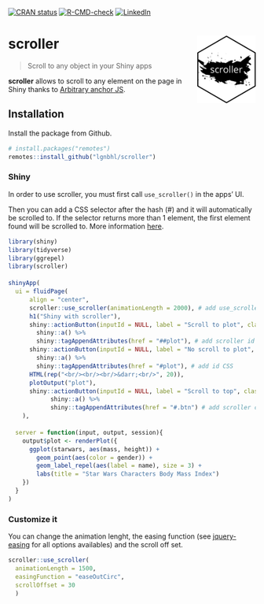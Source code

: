
<!-- README.md is generated from README.Rmd. Please edit that file -->
<!-- badges: start -->

[![CRAN
status](https://www.r-pkg.org/badges/version/scroller)](https://CRAN.R-project.org/package=scroller)
[![R-CMD-check](https://github.com/lgnbhl/scroller/actions/workflows/R-CMD-check.yaml/badge.svg)](https://github.com/lgnbhl/scroller/actions/workflows/R-CMD-check.yaml)
[![LinkedIn](https://img.shields.io/badge/LinkedIn-Follow-E4405F?style=social&logo=linkedin)](https://www.linkedin.com/in/FelixLuginbuhl)
<!-- badges: end -->

# scroller <img src="man/figures/logo.png" align="right" height="138" />

> Scroll to any object in your Shiny apps

**scroller** allows to scroll to any element on the page in Shiny thanks
to [Arbitrary anchor JS](http://arbitrary-anchor.briangonzalez.org/).

## Installation

Install the package from Github.

``` r
# install.packages("remotes")
remotes::install_github("lgnbhl/scroller")
```

### Shiny

In order to use scroller, you must first call `use_scroller()` in the
apps’ UI.

Then you can add a CSS selector after the hash (#) and it will
automatically be scrolled to. If the selector returns more than 1
element, the first element found will be scrolled to. More information
[here](https://github.com/briangonzalez/jquery.arbitrary-anchor.js#usage).

``` r
library(shiny)
library(tidyverse)
library(ggrepel)
library(scroller)

shinyApp(
  ui = fluidPage(
      align = "center",
      scroller::use_scroller(animationLength = 2000), # add use_scroller() in the UI
      h1("Shiny with scroller"),
      shiny::actionButton(inputId = NULL, label = "Scroll to plot", class = "btn-success") %>%
        shiny::a() %>%
        shiny::tagAppendAttributes(href = "##plot"), # add scroller id CSS 
      shiny::actionButton(inputId = NULL, label = "No scroll to plot", class = "btn-primary") %>%
        shiny::a() %>%
        shiny::tagAppendAttributes(href = "#plot"), # add id CSS 
      HTML(rep("<br/><br/><br/>&darr;<br/>", 20)),
      plotOutput("plot"),
      shiny::actionButton(inputId = NULL, label = "Scroll to top", class = "btn-success") %>%
            shiny::a() %>%
            shiny::tagAppendAttributes(href = "#.btn") # add scroller class reference
    ),
  
  server = function(input, output, session){
    output$plot <- renderPlot({
      ggplot(starwars, aes(mass, height)) + 
        geom_point(aes(color = gender)) +
        geom_label_repel(aes(label = name), size = 3) +
        labs(title = "Star Wars Characters Body Mass Index")
    })
  }
)
```

### Customize it

You can change the animation lenght, the easing function (see
[jquery-easing](http://gsgd.co.uk/sandbox/jquery/easing/) for all
options availables) and the scroll off set.

``` r
scroller::use_scroller(
  animationLength = 1500, 
  easingFunction = "easeOutCirc",
  scrollOffset = 30
  )
```
